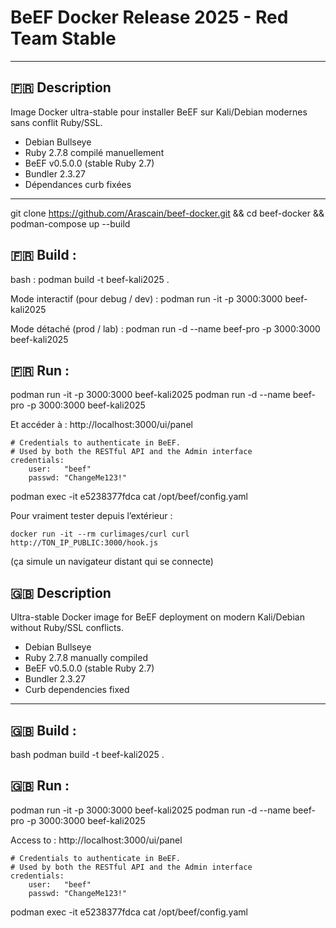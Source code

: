 # BeEF Docker Release 2025 - Red Team Stable

---

## 🇫🇷 Description

Image Docker ultra-stable pour installer BeEF sur Kali/Debian modernes sans conflit Ruby/SSL.

- Debian Bullseye
- Ruby 2.7.8 compilé manuellement
- BeEF v0.5.0.0 (stable Ruby 2.7)
- Bundler 2.3.27
- Dépendances curb fixées

---

git clone https://github.com/Arascain/beef-docker.git
&& cd beef-docker
&& podman-compose up --build


## 🇫🇷 Build :

bash :
    podman build -t beef-kali2025 .

Mode interactif (pour debug / dev) :
    podman run -it -p 3000:3000 beef-kali2025

Mode détaché (prod / lab) :
    podman run -d --name beef-pro -p 3000:3000 beef-kali2025



## 🇫🇷 Run :
podman run -it -p 3000:3000 beef-kali2025
podman run -d --name beef-pro -p 3000:3000 beef-kali2025


Et accéder à :
http://localhost:3000/ui/panel

    # Credentials to authenticate in BeEF.
    # Used by both the RESTful API and the Admin interface
    credentials:
        user:   "beef"
        passwd: "ChangeMe123!"

podman exec -it e5238377fdca cat /opt/beef/config.yaml 

Pour vraiment tester depuis l’extérieur :

    docker run -it --rm curlimages/curl curl http://TON_IP_PUBLIC:3000/hook.js

(ça simule un navigateur distant qui se connecte)
    
## 🇬🇧 Description

Ultra-stable Docker image for BeEF deployment on modern Kali/Debian without Ruby/SSL conflicts.

- Debian Bullseye
- Ruby 2.7.8 manually compiled
- BeEF v0.5.0.0 (stable Ruby 2.7)
- Bundler 2.3.27
- Curb dependencies fixed

---


## 🇬🇧 Build :

bash
podman build -t beef-kali2025 .


## 🇬🇧 Run :
podman run -it -p 3000:3000 beef-kali2025
podman run -d --name beef-pro -p 3000:3000 beef-kali2025



Access to :
http://localhost:3000/ui/panel

    # Credentials to authenticate in BeEF.
    # Used by both the RESTful API and the Admin interface
    credentials:
        user:   "beef"
        passwd: "ChangeMe123!"

podman exec -it e5238377fdca cat /opt/beef/config.yaml 

